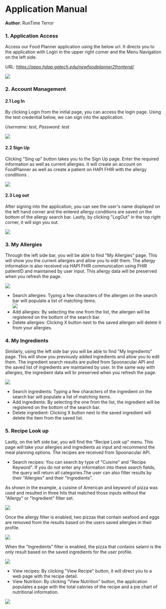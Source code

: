 # Application Manual

**Author**: RunTime Terror

### 1. Application Access
Access our Food Planner application using the below url. It directs you to the application with Login in the upper right corner and the Menu Navigation on the left side.

_URL: https://apps.hdap.gatech.edu/newfoodplanner2frontend/_

![](./images/0_initialPage.PNG)

### 2. Account Management
#### 2.1 Log In
By clicking Login from the initial page, you can access the login page. Using the test credential below, we can sign into the application. 

_Username: test, Password: test_

![](./images/1_Login.PNG)

#### 2.2 Sign Up
Clicking "Sing up" button takes you to the Sign Up page. Enter the required information as well as current allergies. It will create an account on FoodPlanner as well as create a patient on HAPI FHIR with the allergy conditions .  

![](./images/2-2_SignUp.PNG)

#### 2.3 Log out  
After signing into the application, you can see the user's name displayed on the left hand corner and the entered allergy conditions are saved on the bottom of the allergy search bar. Lastly, by clicking "LogOut" in the top right corner, it will sign you out. 

![](./images/3_LogOut.PNG)

### 3. My Allergies
Through the left side bar, you will be able to find "My Allergies" page. This will show you the current allergies and allow you to edit them. The allergy information is also received via HAPI FHIR communication using FHIR patientID and maintained by user input. This allergy data will be preserved when you refresh the page.    

![](./images/4_Allergy.PNG)
* Search allergies: Typing a few characters of the allergen on the search bar will populate a list of matching items.  
    ![](./images/4_Allergy_Search.PNG)
* Add allergies: By selecting the one from the list, the allergen will be registered on the bottom of the search bar. 
* Delete allergies: Clicking X button next to the saved allergen will delete it from your allergies.

### 4. My Ingredients
Similarly, using the left side bar you will be able to find "My Ingredients" page. This will show you previously added ingredients and allow you to edit them. The ingredient search results are pulled from Spoonacular API and the saved list of ingredients are maintained by user. In the same way with allergies, the ingredient data will br preserved when you refresh the page.    

![](./images/5_Ingredient.png)
* Search ingredients: Typing a few characters of the ingredient on the search bar will populate a list of matching items.  
* Add ingredients: By selecting the one from the list, the ingredient will be registered on the bottom of the search bar. 
* Delete ingredient: Clicking X button next to the saved ingredient will delete the item from the saved list.

### 5. Recipe Look up
Lastly, on the left side bar, you will find the "Recipe Look up" menu. This page will take your allergies and ingredients as input and recommend the meal planning options. The recipes are received from Spoonacular API.   
* Search recipes: You can search by type of "Cuisine" and "Recipe Keyword". If you do not enter any information into these search fields, the query will return all categories.The user can also filter results by their "Allergies" and their "Ingredients".

As shown in the example, a cuisine of American and keyword of pizza was used and resulted in three hits that matched those inputs without the "Allergy" or "Ingredient" filter set. 

![](./images/6_Recipe.png)

Once the allergy filter is enabled, two pizzas that contain seafood and eggs are removed from the results based on the users saved allergies in their profile. 

![](./images/6_RecipeByAllergies.png)

When the "Ingredients" filter is enabled, the pizza that contains salami is the only result based on the saved ingredients for the user profile.

![](./images/6_RecipeByIngredient.png)

* View recipes: By clicking "View Recipe" button, it will direct you to a web page with the recipe detail.
* View Nutrition: By clicking "View Nutrition" button, the application populates a page with the total calories of the recipe and a pie chart of nutritional information.
    
![](./images/6_RecipePieChart.PNG)
